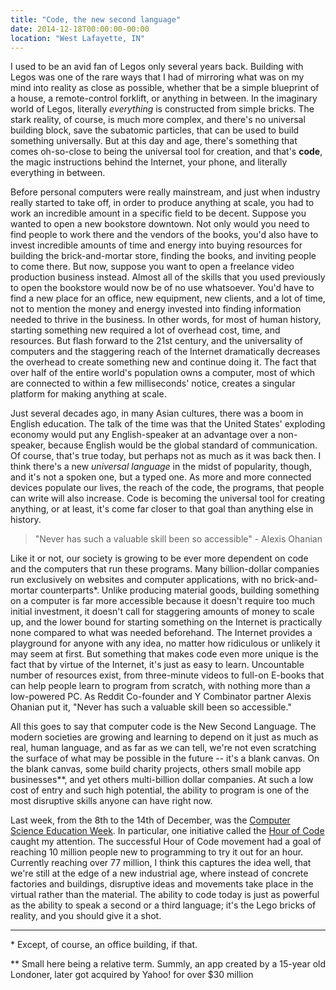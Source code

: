 ```yaml
---
title: "Code, the new second language"
date: 2014-12-18T00:00:00-00:00
location: "West Lafayette, IN"
---
```


I used to be an avid fan of Legos only several years back. Building with Legos was one of the rare ways that I had of mirroring what was on my mind into reality as close as possible, whether that be a simple blueprint of a house, a remote-control forklift, or anything in between. In the imaginary world of Legos, literally _everything_ is constructed from simple bricks. The stark reality, of course, is much more complex, and there's no universal building block, save the subatomic particles, that can be used to build something universally. But at this day and age, there's something that comes oh-so-close to being the universal tool for creation, and that's **code**, the magic instructions behind the Internet, your phone, and literally everything in between.

Before personal computers were really mainstream, and just when industry really started to take off, in order to produce anything at scale, you had to work an incredible amount in a specific field to be decent. Suppose you wanted to open a new bookstore downtown. Not only would you need to find people to work there and the vendors of the books, you'd also have to invest incredible amounts of time and energy into buying resources for building the brick-and-mortar store, finding the books, and inviting people to come there. But now, suppose you want to open a freelance video production business instead. Almost all of the skills that you used previously to open the bookstore would now be of no use whatsoever. You'd have to find a new place for an office, new equipment, new clients, and a lot of time, not to mention the money and energy invested into finding information needed to thrive in the business. In other words, for most of human history, starting something new required a lot of overhead cost, time, and resources. But flash forward to the 21st century, and the universality of computers and the staggering reach of the Internet dramatically decreases the overhead to create something new and continue doing it. The fact that over half of the entire world's population owns a computer, most of which are connected to within a few milliseconds' notice, creates a singular platform for making anything at scale.

Just several decades ago, in many Asian cultures, there was a boom in English education. The talk of the time was that the United States' exploding economy would put any English-speaker at an advantage over a non-speaker, because English would be the global standard of communication. Of course, that's true today, but perhaps not as much as it was back then. I think there's a new _universal language_ in the midst of popularity, though, and it's not a spoken one, but a typed one. As more and more connected devices populate our lives, the reach of the code, the programs, that people can write will also increase. Code is becoming the universal tool for creating anything, or at least, it's come far closer to that goal than anything else in history.

>"Never has such a valuable skill been so accessible" - Alexis Ohanian

Like it or not, our society is growing to be ever more dependent on code and the computers that run these programs. Many billion-dollar companies run exclusively on websites and computer applications, with no brick-and-mortar counterparts\*. Unlike producing material goods, building something on a computer is far more accessible because it doesn't require too much initial investment, it doesn't call for staggering amounts of money to scale up, and the lower bound for starting something on the Internet is practically none compared to what was needed beforehand. The Internet provides a playground for anyone with any idea, no matter how ridiculous or unlikely it may seem at first. But something that makes code even more unique is the fact that by virtue of the Internet, it's just as easy to learn. Uncountable number of resources exist, from three-minute videos to full-on E-books that can help people learn to program from scratch, with nothing more than a low-powered PC. As Reddit Co-founder and Y Combinator partner Alexis Ohanian put it, "Never has such a valuable skill been so accessible."

All this goes to say that computer code is the New Second Language. The modern societies are growing and learning to depend on it just as much as real, human language, and as far as we can tell, we're not even scratching the surface of what may be possible in the future -- it's a blank canvas. On the blank canvas, some build charity projects, others small mobile app businesses\*\*, and yet others multi-billion dollar companies. At such a low cost of entry and such high potential, the ability to program is one of the most disruptive skills anyone can have right now.

Last week, from the 8th to the 14th of December, was the [Computer Science Education Week](http://csedweek.org). In particular, one initiative called the [Hour of Code](http://hourofcode.com) caught my attention. The successful Hour of Code movement had a goal of reaching 10 million people new to programming to try it out for an hour. Currently reaching over 77 million, I think this captures the idea well, that we're still at the edge of a new industrial age, where instead of concrete factories and buildings, disruptive ideas and movements take place in the virtual rather than the material. The ability to code today is just as powerful as the ability to speak a second or a third language; it's the Lego bricks of reality, and you should give it a shot.

---

\* Except, of course, an office building, if that.

\*\* Small here being a relative term. Summly, an app created by a 15-year old Londoner, later got acquired by Yahoo! for over $30 million
